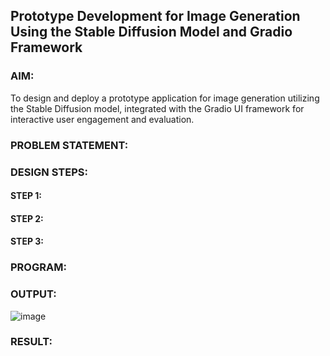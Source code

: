 ## Prototype Development for Image Generation Using the Stable Diffusion Model and Gradio Framework

### AIM:
To design and deploy a prototype application for image generation utilizing the Stable Diffusion model, integrated with the Gradio UI framework for interactive user engagement and evaluation.

### PROBLEM STATEMENT:

### DESIGN STEPS:

#### STEP 1:

#### STEP 2:

#### STEP 3:

### PROGRAM:

### OUTPUT:

![image](https://github.com/user-attachments/assets/15c9d23e-175d-42f6-ae93-4f0c7b26bce3)


### RESULT:
